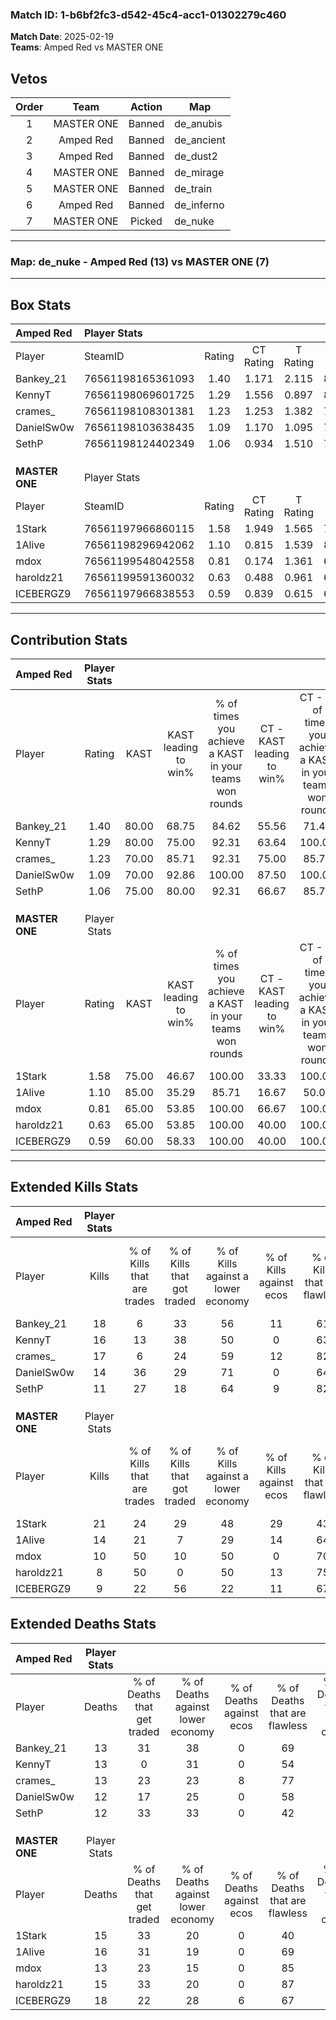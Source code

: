 ### Match ID: 1-b6bf2fc3-d542-45c4-acc1-01302279c460  
**Match Date**: 2025-02-19  
**Teams**: Amped Red vs MASTER ONE  

## Vetos  

| Order | Team | Action | Map |
| :---: | :--: | :----: | --- |
| 1 | MASTER ONE | Banned | de_anubis |
| 2 | Amped Red | Banned | de_ancient |
| 3 | Amped Red | Banned | de_dust2 |
| 4 | MASTER ONE | Banned | de_mirage |
| 5 | MASTER ONE | Banned | de_train |
| 6 | Amped Red | Banned | de_inferno |
| 7 | MASTER ONE | Picked | de_nuke |

---  

### **Map**: de_nuke - Amped Red (13) vs MASTER ONE (7)  
---  

## Box Stats  

| **Amped Red**  | Player Stats      |        |           |          |       |       |       |         |        |      |     |
| :- | :- | :-: | :-: | :-: | :-: | :-: | :-: | :-: | :-: | :-: | :-: |
| Player         | SteamID           | Rating | CT Rating | T Rating | KAST  |  ADR  | Kills | Assists | Deaths | K/D  | HS% |
| Bankey_21      | 76561198165361093 |  1.40  |   1.171   |  2.115   | 80.00 | 92.7  |  18   |    5    |   13   | 1.38 | 66  |
| KennyT         | 76561198069601725 |  1.29  |   1.556   |  0.897   | 80.00 | 86.7  |  16   |    5    |   13   | 1.23 | 31  |
| crames_        | 76561198108301381 |  1.23  |   1.253   |  1.382   | 70.00 | 78.0  |  17   |    3    |   13   | 1.31 | 35  |
| DanielSw0w     | 76561198103638435 |  1.09  |   1.170   |  1.095   | 70.00 | 66.5  |  14   |    3    |   12   | 1.17 | 35  |
| SethP          | 76561198124402349 |  1.06  |   0.934   |  1.510   | 75.00 | 76.9  |  11   |    9    |   12   | 0.92 | 36  |
|                |                   |        |           |          |       |       |       |         |        |      |     |
|                |                   |        |           |          |       |       |       |         |        |      |     |
|                |                   |        |           |          |       |       |       |         |        |      |     |
| **MASTER ONE** | Player Stats      |        |           |          |       |       |       |         |        |      |     |
| Player         | SteamID           | Rating | CT Rating | T Rating | KAST  |  ADR  | Kills | Assists | Deaths | K/D  | HS% |
| 1Stark         | 76561197966860115 |  1.58  |   1.949   |  1.565   | 75.00 | 131.2 |  21   |    9    |   15   | 1.40 | 66  |
| 1Alive         | 76561198296942062 |  1.10  |   0.815   |  1.539   | 85.00 | 69.7  |  14   |    4    |   16   | 0.88 | 57  |
| mdox           | 76561199548042558 |  0.81  |   0.174   |  1.361   | 65.00 | 52.9  |  10   |    3    |   13   | 0.77 | 40  |
| haroldz21      | 76561199591360032 |  0.63  |   0.488   |  0.961   | 65.00 | 43.4  |   8   |    2    |   15   | 0.53 | 12  |
| ICEBERGZ9      | 76561197966838553 |  0.59  |   0.839   |  0.615   | 60.00 | 49.8  |   9   |    4    |   18   | 0.50 | 55  |
---  

## Contribution Stats  

| **Amped Red**  | Player Stats |       |                      |                                                        |                           |                                                             |                          |                                                            |
| :- | :-: | :-: | :-: | :-: | :-: | :-: | :-: | :-: |
| Player         |    Rating    | KAST  | KAST leading to win% | % of times you achieve a KAST in your teams won rounds | CT - KAST leading to win% | CT - % of times you achieve a KAST in your teams won rounds | T - KAST leading to win% | T - % of times you achieve a KAST in your teams won rounds |
| Bankey_21      |     1.40     | 80.00 |        68.75         |                         84.62                          |           55.56           |                            71.43                            |          85.71           |                           100.00                           |
| KennyT         |     1.29     | 80.00 |        75.00         |                         92.31                          |           63.64           |                           100.00                            |          100.00          |                           83.33                            |
| crames_        |     1.23     | 70.00 |        85.71         |                         92.31                          |           75.00           |                            85.71                            |          100.00          |                           100.00                           |
| DanielSw0w     |     1.09     | 70.00 |        92.86         |                         100.00                         |           87.50           |                           100.00                            |          100.00          |                           100.00                           |
| SethP          |     1.06     | 75.00 |        80.00         |                         92.31                          |           66.67           |                            85.71                            |          100.00          |                           100.00                           |
|                |              |       |                      |                                                        |                           |                                                             |                          |                                                            |
|                |              |       |                      |                                                        |                           |                                                             |                          |                                                            |
|                |              |       |                      |                                                        |                           |                                                             |                          |                                                            |
| **MASTER ONE** | Player Stats |       |                      |                                                        |                           |                                                             |                          |                                                            |
| Player         |    Rating    | KAST  | KAST leading to win% | % of times you achieve a KAST in your teams won rounds | CT - KAST leading to win% | CT - % of times you achieve a KAST in your teams won rounds | T - KAST leading to win% | T - % of times you achieve a KAST in your teams won rounds |
| 1Stark         |     1.58     | 75.00 |        46.67         |                         100.00                         |           33.33           |                           100.00                            |          55.56           |                           100.00                           |
| 1Alive         |     1.10     | 85.00 |        35.29         |                         85.71                          |           16.67           |                            50.00                            |          45.45           |                           100.00                           |
| mdox           |     0.81     | 65.00 |        53.85         |                         100.00                         |           66.67           |                           100.00                            |          50.00           |                           100.00                           |
| haroldz21      |     0.63     | 65.00 |        53.85         |                         100.00                         |           40.00           |                           100.00                            |          62.50           |                           100.00                           |
| ICEBERGZ9      |     0.59     | 60.00 |        58.33         |                         100.00                         |           40.00           |                           100.00                            |          71.43           |                           100.00                           |
---  

## Extended Kills Stats  

| **Amped Red**  | Player Stats |                            |                            |                                    |                         |                              |                                 |                                       |                    |           |
| :- | :-: | :-: | :-: | :-: | :-: | :-: | :-: | :-: | :-: | :-: |
| Player         |    Kills     | % of Kills that are trades | % of Kills that got traded | % of Kills against a lower economy | % of Kills against ecos | % of Kills that are flawless | % of Kills that are close duels | % of Kills that are assisted by flash | Pistol Round Kills | AWP Kills |
| Bankey_21      |      18      |             6              |             33             |                 56                 |           11            |              61              |                6                |                   0                   |         0          |     3     |
| KennyT         |      16      |             13             |             38             |                 50                 |            0            |              63              |                0                |                   0                   |         1          |     2     |
| crames_        |      17      |             6              |             24             |                 59                 |           12            |              82              |                0                |                   0                   |         0          |     0     |
| DanielSw0w     |      14      |             36             |             29             |                 71                 |            0            |              64              |               21                |                   0                   |         0          |     1     |
| SethP          |      11      |             27             |             18             |                 64                 |            9            |              82              |                0                |                   9                   |         0          |     1     |
|                |              |                            |                            |                                    |                         |                              |                                 |                                       |                    |           |
|                |              |                            |                            |                                    |                         |                              |                                 |                                       |                    |           |
|                |              |                            |                            |                                    |                         |                              |                                 |                                       |                    |           |
| **MASTER ONE** | Player Stats |                            |                            |                                    |                         |                              |                                 |                                       |                    |           |
| Player         |    Kills     | % of Kills that are trades | % of Kills that got traded | % of Kills against a lower economy | % of Kills against ecos | % of Kills that are flawless | % of Kills that are close duels | % of Kills that are assisted by flash | Pistol Round Kills | AWP Kills |
| 1Stark         |      21      |             24             |             29             |                 48                 |           29            |              43              |               14                |                   5                   |         0          |     3     |
| 1Alive         |      14      |             21             |             7              |                 29                 |           14            |              64              |                7                |                   0                   |         0          |     3     |
| mdox           |      10      |             50             |             10             |                 50                 |            0            |              70              |                0                |                   0                   |         0          |     1     |
| haroldz21      |      8       |             50             |             0              |                 50                 |           13            |              75              |                0                |                   0                   |         2          |     0     |
| ICEBERGZ9      |      9       |             22             |             56             |                 22                 |           11            |              67              |               11                |                  11                   |         0          |     1     |
## Extended Deaths Stats  

| **Amped Red**  | Player Stats |                             |                                   |                          |                               |                            |                           |               |
| :- | :-: | :-: | :-: | :-: | :-: | :-: | :-: | :-: |
| Player         |    Deaths    | % of Deaths that get traded | % of Deaths against lower economy | % of Deaths against ecos | % of Deaths that are flawless | % of Deaths that are close | % of Deaths while blinded | Deaths to AWP |
| Bankey_21      |      13      |             31              |                38                 |            0             |              69               |             8              |             8             |       0       |
| KennyT         |      13      |              0              |                31                 |            0             |              54               |             0              |             0             |       1       |
| crames_        |      13      |             23              |                23                 |            8             |              77               |             8              |             8             |       1       |
| DanielSw0w     |      12      |             17              |                25                 |            0             |              58               |             0              |             0             |       0       |
| SethP          |      12      |             33              |                33                 |            0             |              42               |             25             |             0             |       0       |
|                |              |                             |                                   |                          |                               |                            |                           |               |
|                |              |                             |                                   |                          |                               |                            |                           |               |
|                |              |                             |                                   |                          |                               |                            |                           |               |
| **MASTER ONE** | Player Stats |                             |                                   |                          |                               |                            |                           |               |
| Player         |    Deaths    | % of Deaths that get traded | % of Deaths against lower economy | % of Deaths against ecos | % of Deaths that are flawless | % of Deaths that are close | % of Deaths while blinded | Deaths to AWP |
| 1Stark         |      15      |             33              |                20                 |            0             |              40               |             13             |             0             |       0       |
| 1Alive         |      16      |             31              |                19                 |            0             |              69               |             0              |             0             |       0       |
| mdox           |      13      |             23              |                15                 |            0             |              85               |             0              |             0             |       0       |
| haroldz21      |      15      |             33              |                20                 |            0             |              87               |             7              |             7             |       1       |
| ICEBERGZ9      |      18      |             22              |                28                 |            6             |              67               |             6              |             0             |       0       |
